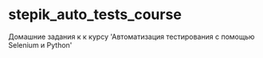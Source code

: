# stepik_auto_tests_course
Домашние задания к к курсу 'Автоматизация тестирования с помощью Selenium и Python'
